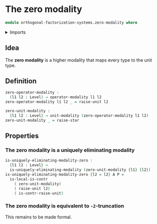 # The zero modality

```agda
module orthogonal-factorization-systems.zero-modality where
```

<details><summary>Imports</summary>

```agda
open import foundation.unit-type
open import foundation.universe-levels

open import orthogonal-factorization-systems.local-types
open import orthogonal-factorization-systems.modal-operators
open import orthogonal-factorization-systems.uniquely-eliminating-modalities
```

</details>

## Idea

The **zero modality** is a higher modality that maps every type to the unit
type.

## Definition

```agda
zero-operator-modality :
  (l1 l2 : Level) → operator-modality l1 l2
zero-operator-modality l1 l2 _ = raise-unit l2

zero-unit-modality :
  {l1 l2 : Level} → unit-modality (zero-operator-modality l1 l2)
zero-unit-modality _ = raise-star
```

## Properties

### The zero modality is a uniquely eliminating modality

```agda
is-uniquely-eliminating-modality-zero :
  {l1 l2 : Level} →
  is-uniquely-eliminating-modality (zero-unit-modality {l1} {l2})
is-uniquely-eliminating-modality-zero {l2 = l2} A P =
  is-local-is-contr
    ( zero-unit-modality)
    ( raise-unit l2)
    ( is-contr-raise-unit)
```

### The zero modality is equivalent to `-2`-truncation

This remains to be made formal.
